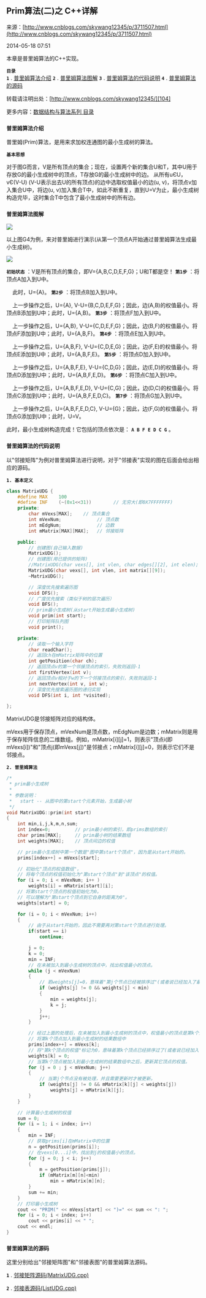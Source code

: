 ## Prim算法(二)之 C++详解

来源：[http://www.cnblogs.com/skywang12345/p/3711507.html](http://www.cnblogs.com/skywang12345/p/3711507.html)

2014-05-18 07:51



本章是普里姆算法的C++实现。


**`目录`**  
**`1`** . [普里姆算法介绍][100] 
**`2`** . [普里姆算法图解][101] 
**`3`** . [普里姆算法的代码说明][102] 
**`4`** . [普里姆算法的源码][103]


转载请注明出处：[http://www.cnblogs.com/skywang12345/][104]


更多内容：[数据结构与算法系列 目录][105]


 


<a name="anchor1"></a>

### **`普里姆算法介绍 `** 


普里姆(Prim)算法，是用来求加权连通图的最小生成树的算法。


**`基本思想`**  

对于图G而言，V是所有顶点的集合；现在，设置两个新的集合U和T，其中U用于存放G的最小生成树中的顶点，T存放G的最小生成树中的边。
从所有uЄU，vЄ(V-U) (V-U表示出去U的所有顶点)的边中选取权值最小的边(u, v)，将顶点v加入集合U中，将边(u, v)加入集合T中，如此不断重复，直到U=V为止，最小生成树构造完毕，这时集合T中包含了最小生成树中的所有边。


<a name="anchor2"></a>

### **`普里姆算法图解 `** 


![][0]


以上图G4为例，来对普里姆进行演示(从第一个顶点A开始通过普里姆算法生成最小生成树)。


![][1]


**`初始状态`** ：V是所有顶点的集合，即V={A,B,C,D,E,F,G}；U和T都是空！ 
**`第1步`** ：将顶点A加入到U中。 

      此时，U={A}。 
**`第2步`** ：将顶点B加入到U中。 

      上一步操作之后，U={A}, V-U={B,C,D,E,F,G}；因此，边(A,B)的权值最小。将顶点B添加到U中；此时，U={A,B}。 
**`第3步`** ：将顶点F加入到U中。 

      上一步操作之后，U={A,B}, V-U={C,D,E,F,G}；因此，边(B,F)的权值最小。将顶点F添加到U中；此时，U={A,B,F}。 
**`第4步`** ：将顶点E加入到U中。 

      上一步操作之后，U={A,B,F}, V-U={C,D,E,G}；因此，边(F,E)的权值最小。将顶点E添加到U中；此时，U={A,B,F,E}。 
**`第5步`** ：将顶点D加入到U中。 

      上一步操作之后，U={A,B,F,E}, V-U={C,D,G}；因此，边(E,D)的权值最小。将顶点D添加到U中；此时，U={A,B,F,E,D}。 
**`第6步`** ：将顶点C加入到U中。 

      上一步操作之后，U={A,B,F,E,D}, V-U={C,G}；因此，边(D,C)的权值最小。将顶点C添加到U中；此时，U={A,B,F,E,D,C}。 
**`第7步`** ：将顶点G加入到U中。 

      上一步操作之后，U={A,B,F,E,D,C}, V-U={G}；因此，边(F,G)的权值最小。将顶点G添加到U中；此时，U=V。


此时，最小生成树构造完成！它包括的顶点依次是： **`A B F E D C G`** 。


<a name="anchor3"></a>

### **`普里姆算法的代码说明 `** 


以"邻接矩阵"为例对普里姆算法进行说明，对于"邻接表"实现的图在后面会给出相应的源码。


**`1. 基本定义 `** 



```cpp
class MatrixUDG {
    #define MAX    100
    #define INF    (~(0x1<<31))        // 无穷大(即0X7FFFFFFF)
    private:
        char mVexs[MAX];    // 顶点集合
        int mVexNum;             // 顶点数
        int mEdgNum;             // 边数
        int mMatrix[MAX][MAX];   // 邻接矩阵

    public:
        // 创建图(自己输入数据)
        MatrixUDG();
        // 创建图(用已提供的矩阵)
        //MatrixUDG(char vexs[], int vlen, char edges[][2], int elen);
        MatrixUDG(char vexs[], int vlen, int matrix[][9]);
        ~MatrixUDG();

        // 深度优先搜索遍历图
        void DFS();
        // 广度优先搜索（类似于树的层次遍历）
        void BFS();
        // prim最小生成树(从start开始生成最小生成树)
        void prim(int start);
        // 打印矩阵队列图
        void print();

    private:
        // 读取一个输入字符
        char readChar();
        // 返回ch在mMatrix矩阵中的位置
        int getPosition(char ch);
        // 返回顶点v的第一个邻接顶点的索引，失败则返回-1
        int firstVertex(int v);
        // 返回顶点v相对于w的下一个邻接顶点的索引，失败则返回-1
        int nextVertex(int v, int w);
        // 深度优先搜索遍历图的递归实现
        void DFS(int i, int *visited);

};

```




MatrixUDG是邻接矩阵对应的结构体。 

mVexs用于保存顶点，mVexNum是顶点数，mEdgNum是边数；mMatrix则是用于保存矩阵信息的二维数组。例如，mMatrix[i][j]=1，则表示"顶点i(即mVexs[i])"和"顶点j(即mVexs[j])"是邻接点；mMatrix[i][j]=0，则表示它们不是邻接点。


**`2. 普里姆算法 `** 



```cpp
/*
 * prim最小生成树
 *
 * 参数说明：
 *   start -- 从图中的第start个元素开始，生成最小树
 */
void MatrixUDG::prim(int start)
{
    int min,i,j,k,m,n,sum;
    int index=0;         // prim最小树的索引，即prims数组的索引
    char prims[MAX];     // prim最小树的结果数组
    int weights[MAX];    // 顶点间边的权值

    // prim最小生成树中第一个数是"图中第start个顶点"，因为是从start开始的。
    prims[index++] = mVexs[start];

    // 初始化"顶点的权值数组"，
    // 将每个顶点的权值初始化为"第start个顶点"到"该顶点"的权值。
    for (i = 0; i < mVexNum; i++ )
        weights[i] = mMatrix[start][i];
    // 将第start个顶点的权值初始化为0。
    // 可以理解为"第start个顶点到它自身的距离为0"。
    weights[start] = 0;

    for (i = 0; i < mVexNum; i++)
    {
        // 由于从start开始的，因此不需要再对第start个顶点进行处理。
        if(start == i)
            continue;

        j = 0;
        k = 0;
        min = INF;
        // 在未被加入到最小生成树的顶点中，找出权值最小的顶点。
        while (j < mVexNum)
        {
            // 若weights[j]=0，意味着"第j个节点已经被排序过"(或者说已经加入了最小生成树中)。
            if (weights[j] != 0 && weights[j] < min)
            {
                min = weights[j];
                k = j;
            }
            j++;
        }

        // 经过上面的处理后，在未被加入到最小生成树的顶点中，权值最小的顶点是第k个顶点。
        // 将第k个顶点加入到最小生成树的结果数组中
        prims[index++] = mVexs[k];
        // 将"第k个顶点的权值"标记为0，意味着第k个顶点已经排序过了(或者说已经加入了最小树结果中)。
        weights[k] = 0;
        // 当第k个顶点被加入到最小生成树的结果数组中之后，更新其它顶点的权值。
        for (j = 0 ; j < mVexNum; j++)
        {
            // 当第j个节点没有被处理，并且需要更新时才被更新。
            if (weights[j] != 0 && mMatrix[k][j] < weights[j])
                weights[j] = mMatrix[k][j];
        }
    }

    // 计算最小生成树的权值
    sum = 0;
    for (i = 1; i < index; i++)
    {
        min = INF;
        // 获取prims[i]在mMatrix中的位置
        n = getPosition(prims[i]);
        // 在vexs[0...i]中，找出到j的权值最小的顶点。
        for (j = 0; j < i; j++)
        {
            m = getPosition(prims[j]);
            if (mMatrix[m][n]<min)
                min = mMatrix[m][n];
        }
        sum += min;
    }
    // 打印最小生成树
    cout << "PRIM(" << mVexs[start] << ")=" << sum << ": ";
    for (i = 0; i < index; i++)
        cout << prims[i] << " ";
    cout << endl;
}

```




<a name="anchor4"></a>

### **`普里姆算法的源码 `** 


这里分别给出"邻接矩阵图"和"邻接表图"的普里姆算法源码。


**`1`** . [邻接矩阵源码(MatrixUDG.cpp)][106]


**`2`** . [邻接表源码(ListUDG.cpp)][107]

[0]: ../img/prim01.jpg
[1]: ../img/prim02.jpg
[100]: #anchor1
[101]: #anchor2
[102]: #anchor3
[103]: #anchor4
[104]: http://www.cnblogs.com/skywang12345/
[105]: http://www.cnblogs.com/skywang12345/p/3603935.html
[106]: https://github.com/wangkuiwu/datastructs_and_algorithm/blob/master/source/graph/prim/udg/cplus/MatrixUDG.cpp
[107]: https://github.com/wangkuiwu/datastructs_and_algorithm/blob/master/source/graph/prim/udg/cplus/ListUDG.cpp
